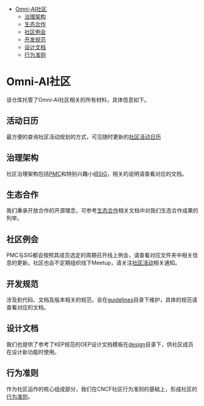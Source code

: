 
<!-- TOC -->

- [Omni-AI社区](#Omni-AI社区)
    - [治理架构](#治理架构)
    - [生态合作](#生态合作)
    - [社区例会](#社区例会)
    - [开发规范](#开发规范)
    - [设计文档](#设计文档)
    - [行为准则](#行为准则)



<!-- /TOC -->

# Omni-AI社区

该仓库托管了Omni-AI社区相关的所有材料，具体信息如下。

## 活动日历

最方便的查询社区活动规划的方式，可见随时更新的[社区活动日历](calender.md)

## 治理架构

社区治理架构包括[PMC](pmc/README.md)和特别兴趣小组[SIG](sigs/README.md)，相关的说明请查看对应的文档。

## 生态合作

我们秉承开放合作的开源理念，可参考[生态合作](ecosystem/README.md)相关文档中对我们生态合作成果的列举。

## 社区例会

PMC与SIG都会按照其成员选定的周期召开线上例会，请查看对应文件夹中相关信息的更新。社区也会不定期组织线下Meetup，请关注[社区活动](events/README.md)相关通知。

## 开发规范

涉及到代码、文档及版本相关的规范，会在[guidelines](guidelines/)目录下维护，具体的规范请查看对应的文档。

## 设计文档

我们也提供了参考了KEP规范的OEP设计文档模板在[design](design/oeps)目录下，供社区成员在设计新功能时使用。

## 行为准则

作为社区运作的核心组成部分，我们在CNCF社区行为准则的基础上，形成社区的[行为准则](code-of-conduct_zh_cn.md)。


